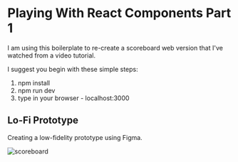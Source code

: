 # Playing With React Components Part 1

I am using this boilerplate to re-create a scoreboard web version that I've watched from a video tutorial. 

I suggest you begin with these simple steps:

1. npm install
2. npm run dev
3. type in your browser - localhost:3000

## Lo-Fi Prototype
Creating a low-fidelity prototype using Figma. 

![scoreboard](https://user-images.githubusercontent.com/74221561/120553997-51460000-c44d-11eb-8186-f228ac89eb06.png)




